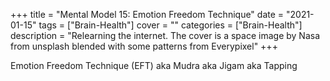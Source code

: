 +++
title = "Mental Model 15: Emotion Freedom Technique"
date = "2021-01-15"
tags = ["Brain-Health"]
cover = ""
categories = ["Brain-Health"]
description = "Relearning the internet. The cover is a space image by Nasa from unsplash blended with some patterns from Everypixel"
+++

Emotion Freedom Technique (EFT) aka Mudra aka Jigam aka Tapping

